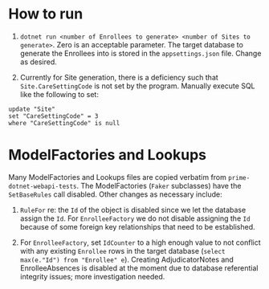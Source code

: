 # How to run

1. `dotnet run <number of Enrollees to generate> <number of Sites to generate>`.  Zero is an acceptable parameter.  The target database to generate the Enrollees into is stored in the `appsettings.json` file.  Change as desired.  

2. Currently for Site generation, there is a deficiency such that `Site.CareSettingCode` is not set by the program.  Manually execute SQL like the following to set:
```
update "Site" 
set "CareSettingCode" = 3
where "CareSettingCode" is null
```


# ModelFactories and Lookups

Many ModelFactories and Lookups files are copied verbatim from `prime-dotnet-webapi-tests`.  The ModelFactories (`Faker` subclasses) have the `SetBaseRules` call disabled.  Other changes as necessary include:

1. `RuleFor` re: the `Id` of the object is disabled since we let the database assign the `Id`.  For `EnrolleeFactory` we do not disable assigning the `Id` 
because of some foreign key relationships that need to be established.

2. For `EnrolleeFactory`, set `IdCounter` to a high enough value to not conflict with any existing `Enrollee` rows in the target database (`select max(e."Id")
from "Enrollee" e`).  Creating AdjudicatorNotes and EnrolleeAbsences is disabled at the moment due to database referential integrity issues; more investigation needed.

